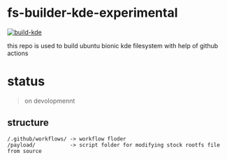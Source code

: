 # fs-builder-kde-experimental

[![build-kde](https://github.com/RandomCoderOrg/fs-builder-kde-experimental/actions/workflows/build-kde.yml/badge.svg)](https://github.com/RandomCoderOrg/fs-builder-kde-experimental/actions/workflows/build-kde.yml)

this repo is used to build ubuntu bionic kde filesystem with help of github actions

# status
> on  devolopmennt

## structure
```tree
/.github/workflows/ -> workflow floder
/payload/           -> script folder for modifying stock rootfs file from source
```

